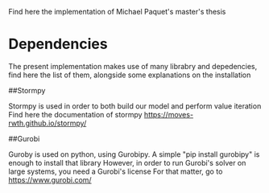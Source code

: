 Find here the implementation of Michael Paquet's master's thesis

# Dependencies

The present implementation makes use of many librabry and depedencies, find here the list of them, alongside some explanations on the installation

##Stormpy

Stormpy is used in order to both build our model and perform value iteration
Find here the documentation of stormpy https://moves-rwth.github.io/stormpy/

##Gurobi

Guroby is used on python, using Gurobipy. A simple "pip install gurobipy" is enough to install that library
However, in order to run Gurobi's solver on large systems, you need a Gurobi's license
For that matter, go to https://www.gurobi.com/

